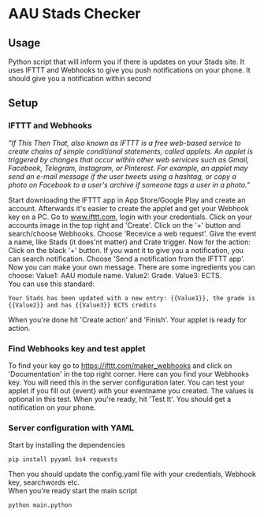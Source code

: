# AAU Stads Checker
## Usage
Python script that will inform you if there is updates on your Stads site. It uses IFTTT and Webhooks to give you push notifications on your phone. It should give you a notification within second

## Setup
### IFTTT and Webhooks
*"If This Then That, also known as IFTTT is a free web-based service to create chains of simple conditional statements, called applets. An applet is triggered by changes that occur within other web services such as Gmail, Facebook, Telegram, Instagram, or Pinterest. For example, an applet may send an e-mail message if the user tweets using a hashtag, or copy a photo on Facebook to a user's archive if someone tags a user in a photo."*  


Start downloading the IFTTT app in App Store/Google Play and create an account. Afterwards it's easier to create the applet and get your Webhook key on a PC. Go to www.ifttt.com, login with your credentials. Click on your accounts image in the top right and 'Create'. Click on the '+' button and search/choose Webhooks. Choose 'Recevice a web request'. Give the event a name, like Stads (it does'nt matter) and Crate trigger. Now for the action: Click on the black '+' button. If you want it to give you a notification, you can search notification. Choose 'Send a notification from the IFTTT app'. Now you can make your own message. There are some ingredients you can choose: Value1: AAU module name. Value2: Grade. Value3: ECTS.  
You can use this standard:  
```
Your Stads has been updated with a new entry: {{Value1}}, the grade is {{Value2}} and has {{Value3}} ECTS credits
```
When you're done hit 'Create action' and 'Finish'. Your applet is ready for action.

### Find Webhooks key and test applet
To find your key go to https://ifttt.com/maker_webhooks and click on 'Documentation' in the top right corner. Here can you find your Webhooks key. You will need this in the server configuration later. You can test your applet if you fill out {event} with your eventname you created. The values is optional in this test. When you're ready, hit 'Test It'. You should get a notification on your phone. 


### Server configuration with YAML 
Start by installing the dependencies
```
pip install pyyaml bs4 requests
```
Then you should update the config.yaml file with your credentials, Webhook key, searchwords etc.  
When you're ready start the main script
```
python main.python
```
